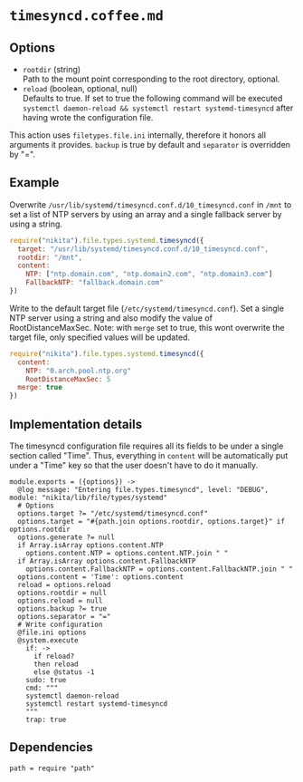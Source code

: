 
# `timesyncd.coffee.md`

## Options

* `rootdir` (string)   
  Path to the mount point corresponding to the root directory, optional.
* `reload` (boolean, optional, null)   
  Defaults to true. If set to true the following command will be executed
  `systemctl daemon-reload && systemctl restart systemd-timesyncd` after having
  wrote the configuration file.

This action uses `filetypes.file.ini` internally, therefore it honors all
arguments it provides. `backup` is true by default and `separator` is
overridden by "=".

## Example

Overwrite `/usr/lib/systemd/timesyncd.conf.d/10_timesyncd.conf` in `/mnt` to
set a list of NTP servers by using an array and a single fallback server by
using a string.

```javascript
require("nikita").file.types.systemd.timesyncd({
  target: "/usr/lib/systemd/timesyncd.conf.d/10_timesyncd.conf",
  rootdir: "/mnt",
  content:
    NTP: ["ntp.domain.com", "ntp.domain2.com", "ntp.domain3.com"]
    FallbackNTP: "fallback.domain.com"
})
```

Write to the default target file (`/etc/systemd/timesyncd.conf`). Set a single
NTP server using a string and also modify the value of RootDistanceMaxSec.
Note: with `merge` set to true, this wont overwrite the target file, only
specified values will be updated.

```javascript
require("nikita").file.types.systemd.timesyncd({
  content:
    NTP: "0.arch.pool.ntp.org"
    RootDistanceMaxSec: 5
  merge: true
})
```

## Implementation details

The timesyncd configuration file requires all its fields to be under a single
section called "Time". Thus, everything in `content` will be automatically put
under a "Time" key so that the user doesn't have to do it manually.

    module.exports = ({options}) ->
      @log message: "Entering file.types.timesyncd", level: "DEBUG", module: "nikita/lib/file/types/systemd"
      # Options
      options.target ?= "/etc/systemd/timesyncd.conf"
      options.target = "#{path.join options.rootdir, options.target}" if options.rootdir
      options.generate ?= null
      if Array.isArray options.content.NTP
        options.content.NTP = options.content.NTP.join " "
      if Array.isArray options.content.FallbackNTP
        options.content.FallbackNTP = options.content.FallbackNTP.join " "
      options.content = 'Time': options.content
      reload = options.reload
      options.rootdir = null
      options.reload = null
      options.backup ?= true
      options.separator = "="
      # Write configuration
      @file.ini options
      @system.execute
        if: ->
          if reload?
          then reload
          else @status -1
        sudo: true
        cmd: """
        systemctl daemon-reload
        systemctl restart systemd-timesyncd
        """
        trap: true

## Dependencies

    path = require "path"

